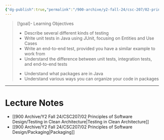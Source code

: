 ```yaml
---
{"dg-publish":true,"permalink":"/900-archive/y2-fall-24/csc-207/02-principles-of-software-design/week-7-testing-in-clean-architecture-and-packaging/","tags":["cs","java","lecture","note","university"],"created":"2024-10-20T19:21:17.455-07:00","updated":"2025-02-06T14:51:40.007-08:00"}
---
```



> [!goal]- Learning Objectives
>
> - Describe several different kinds of testing
> - Write unit tests in Java using JUnit, focusing on Entities and Use Cases
> - Write an end-to-end test, provided you have a similar example to work from
> - Understand the difference between unit tests, integration tests, and end-to-end tests
>
> <!-- break -->
> - Understand what packages are in Java
> - Understand various ways you can organize your code in packages

---

# Lecture Notes

- [[900 Archive/Y2 Fall 24/CSC207/02 Principles of Software Design/Testing in Clean Architecture\|Testing in Clean Architecture]]
- [[900 Archive/Y2 Fall 24/CSC207/02 Principles of Software Design/Packaging\|Packaging]]
